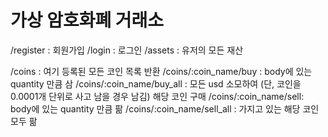 # 가상 암호화폐 거래소

/register : 회원가입
/login : 로그인
/assets : 유저의 모든 재산

/coins : 여기 등록된 모든 코인 목록 반환
/coins/:coin_name/buy : body에 있는 quantity 만큼 삼
/coins/:coin_name/buy_all : 모든 usd 소모하여 (단, 코인을 0.0001개 단위로 사고 남을 경우 남김) 해당 코인 구매
/coins/:coin_name/sell: body에 있는 quantity 만큼 팖
/coins/:coin_name/sell_all : 가지고 있는 해당 코인 모두 팖